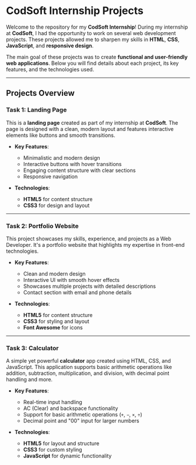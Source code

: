 # **CodSoft Internship Projects**

Welcome to the repository for my **CodSoft Internship**! During my internship at **CodSoft**, I had the opportunity to work on several web development projects. These projects allowed me to sharpen my skills in **HTML**, **CSS**, **JavaScript**, and **responsive design**.

The main goal of these projects was to create **functional and user-friendly web applications**. Below you will find details about each project, its key features, and the technologies used.

---

## **Projects Overview**

### **Task 1: Landing Page**

This is a **landing page** created as part of my internship at **CodSoft**. The page is designed with a clean, modern layout and features interactive elements like buttons and smooth transitions.

- **Key Features**:
  - Minimalistic and modern design
  - Interactive buttons with hover transitions
  - Engaging content structure with clear sections
  - Responsive navigation

- **Technologies**:
  - **HTML5** for content structure
  - **CSS3** for design and layout

---

### **Task 2: Portfolio Website**

This project showcases my skills, experience, and projects as a Web Developer. It's a portfolio website that highlights my expertise in front-end technologies.

- **Key Features**:
  - Clean and modern design
  - Interactive UI with smooth hover effects
  - Showcases multiple projects with detailed descriptions
  - Contact section with email and phone details
  
- **Technologies**:
  - **HTML5** for content structure
  - **CSS3** for styling and layout
  - **Font Awesome** for icons

---

### **Task 3: Calculator**

A simple yet powerful **calculator** app created using HTML, CSS, and JavaScript. This application supports basic arithmetic operations like addition, subtraction, multiplication, and division, with decimal point handling and more.

- **Key Features**:
  - Real-time input handling
  - AC (Clear) and backspace functionality
  - Support for basic arithmetic operations (`+`, `−`, `×`, `÷`)
  - Decimal point and "00" input for larger numbers

- **Technologies**:
  - **HTML5** for layout and structure
  - **CSS3** for custom styling
  - **JavaScript** for dynamic functionality
